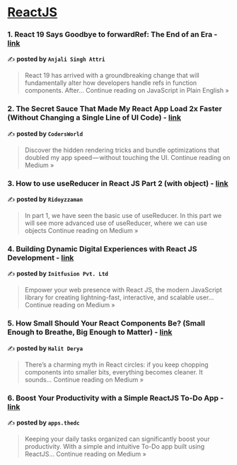 
<h1><a href=https://medium.com/tag/reactjs/recommended target="_blank" rel="noopener noreferrer">ReactJS</a></h1>
<h3>1. React 19 Says Goodbye to forwardRef: The End of an Era - <a href="https://javascript.plainenglish.io/react-19-says-goodbye-to-forwardref-the-end-of-an-era-35edb63616b5?source=rss------reactjs-5" target="_blank" rel="noopener noreferrer">link</a></h3>

✍️ **posted by `Anjali Singh Attri`**

<blockquote>React 19 has arrived with a groundbreaking change that will fundamentally alter how developers handle refs in function components. After…
Continue reading on JavaScript in Plain English »</blockquote>

<h3>2. The Secret Sauce That Made My React App Load 2x Faster (Without Changing a Single Line of UI Code) - <a href="https://medium.com/@vishalkk4426/the-secret-sauce-that-made-my-react-app-load-2x-faster-without-changing-a-single-line-of-ui-code-cf1674c675dc?source=rss------reactjs-5" target="_blank" rel="noopener noreferrer">link</a></h3>

✍️ **posted by `CodersWorld`**

<blockquote>Discover the hidden rendering tricks and bundle optimizations that doubled my app speed — without touching the UI.
Continue reading on Medium »</blockquote>

<h3>3. How to use useReducer in React JS Part 2 (with object) - <a href="https://medium.com/@ridoyzzaman957/how-to-use-usereducer-in-react-js-part-2-with-object-913fe1de3338?source=rss------reactjs-5" target="_blank" rel="noopener noreferrer">link</a></h3>

✍️ **posted by `Ridoyzzaman`**

<blockquote>In part 1, we have seen the basic use of useReducer. In this part we will see more advanced use of useReducer, where we can use objects
Continue reading on Medium »</blockquote>

<h3>4. Building Dynamic Digital Experiences with React JS Development - <a href="https://initfusion-it-company.medium.com/building-dynamic-digital-experiences-with-react-js-development-65cad29ef651?source=rss------reactjs-5" target="_blank" rel="noopener noreferrer">link</a></h3>

✍️ **posted by `Initfusion Pvt. Ltd`**

<blockquote>Empower your web presence with React JS, the modern JavaScript library for creating lightning-fast, interactive, and scalable user…
Continue reading on Medium »</blockquote>

<h3>5. How Small Should Your React Components Be? (Small Enough to Breathe, Big Enough to Matter) - <a href="https://medium.com/@halitderyaa/how-small-should-your-react-components-be-small-enough-to-breathe-big-enough-to-matter-d2d3f7e2d85e?source=rss------reactjs-5" target="_blank" rel="noopener noreferrer">link</a></h3>

✍️ **posted by `Halit Derya`**

<blockquote>There’s a charming myth in React circles: if you keep chopping components into smaller bits, everything becomes cleaner. It sounds…
Continue reading on Medium »</blockquote>

<h3>6. Boost Your Productivity with a Simple ReactJS To-Do App - <a href="https://medium.com/@thedc__/boost-your-productivity-with-a-simple-reactjs-to-do-app-e6e96c71b732?source=rss------reactjs-5" target="_blank" rel="noopener noreferrer">link</a></h3>

✍️ **posted by `apps.thedc`**

<blockquote>Keeping your daily tasks organized can significantly boost your productivity. With a simple and intuitive To-Do app built using ReactJS…
Continue reading on Medium »</blockquote>

